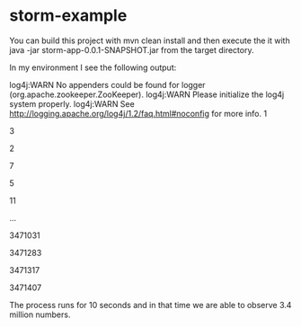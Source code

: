 # storm-example

You can build this project with mvn clean install and then execute the it with java -jar storm-app-0.0.1-SNAPSHOT.jar
from the target directory.

In my environment I see the following output:

log4j:WARN No appenders could be found for logger (org.apache.zookeeper.ZooKeeper).
log4j:WARN Please initialize the log4j system properly.
log4j:WARN See http://logging.apache.org/log4j/1.2/faq.html#noconfig for more info.
1

3

2

7

5

11

...

3471031

3471283

3471317

3471407


The process runs for 10 seconds and in that time we are able to observe 3.4 million numbers.
